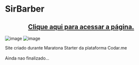 # SirBarber
<a href="https://laralis.github.io/SirBarber/" ><h2 align="center">Clique aqui para acessar a página.</h2></a>
![image](https://github.com/laralis/SirBarber/assets/76481905/0f5c6b45-6625-4d17-8a45-dad3ae5c3b6a)
![image](https://github.com/laralis/SirBarber/assets/76481905/5da30cfc-f188-4605-b982-7144fd58a6e1)

Site criado durante Maratona Starter da plataforma Codar.me </br></br>
Ainda nao finalizado...
